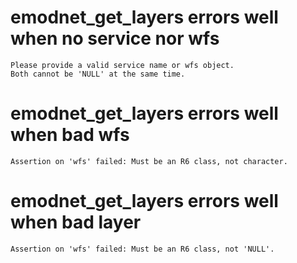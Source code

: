 # emodnet_get_layers errors well when no service nor wfs

    Please provide a valid service name or wfs object.
    Both cannot be 'NULL' at the same time.

# emodnet_get_layers errors well when bad wfs

    Assertion on 'wfs' failed: Must be an R6 class, not character.

# emodnet_get_layers errors well when bad layer

    Assertion on 'wfs' failed: Must be an R6 class, not 'NULL'.

